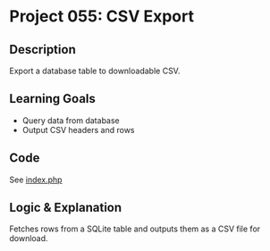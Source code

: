 # Project 055: CSV Export

## Description
Export a database table to downloadable CSV.

## Learning Goals
- Query data from database
- Output CSV headers and rows

## Code
See [index.php](index.php)

## Logic & Explanation
Fetches rows from a SQLite table and outputs them as a CSV file for download.
